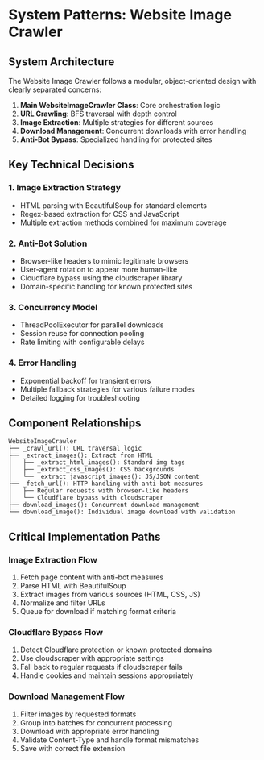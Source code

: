 # System Patterns: Website Image Crawler

## System Architecture
The Website Image Crawler follows a modular, object-oriented design with clearly separated concerns:

1. **Main WebsiteImageCrawler Class**: Core orchestration logic
2. **URL Crawling**: BFS traversal with depth control
3. **Image Extraction**: Multiple strategies for different sources
4. **Download Management**: Concurrent downloads with error handling
5. **Anti-Bot Bypass**: Specialized handling for protected sites

## Key Technical Decisions

### 1. Image Extraction Strategy
- HTML parsing with BeautifulSoup for standard elements
- Regex-based extraction for CSS and JavaScript
- Multiple extraction methods combined for maximum coverage

### 2. Anti-Bot Solution
- Browser-like headers to mimic legitimate browsers
- User-agent rotation to appear more human-like
- Cloudflare bypass using the cloudscraper library
- Domain-specific handling for known protected sites

### 3. Concurrency Model
- ThreadPoolExecutor for parallel downloads
- Session reuse for connection pooling
- Rate limiting with configurable delays

### 4. Error Handling
- Exponential backoff for transient errors
- Multiple fallback strategies for various failure modes
- Detailed logging for troubleshooting

## Component Relationships
```
WebsiteImageCrawler
├── _crawl_url(): URL traversal logic
├── _extract_images(): Extract from HTML
│   ├── _extract_html_images(): Standard img tags
│   ├── _extract_css_images(): CSS backgrounds
│   └── _extract_javascript_images(): JS/JSON content
├── _fetch_url(): HTTP handling with anti-bot measures
│   ├── Regular requests with browser-like headers
│   └── Cloudflare bypass with cloudscraper
├── download_images(): Concurrent download management
└── download_image(): Individual image download with validation
```

## Critical Implementation Paths

### Image Extraction Flow
1. Fetch page content with anti-bot measures
2. Parse HTML with BeautifulSoup
3. Extract images from various sources (HTML, CSS, JS)
4. Normalize and filter URLs
5. Queue for download if matching format criteria

### Cloudflare Bypass Flow
1. Detect Cloudflare protection or known protected domains
2. Use cloudscraper with appropriate settings
3. Fall back to regular requests if cloudscraper fails
4. Handle cookies and maintain sessions appropriately

### Download Management Flow
1. Filter images by requested formats
2. Group into batches for concurrent processing
3. Download with appropriate error handling
4. Validate Content-Type and handle format mismatches
5. Save with correct file extension
